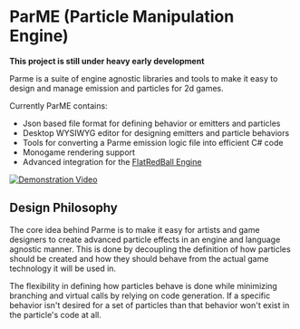 #  ParME (Particle Manipulation Engine)

**This project is still under heavy early development**

Parme is a suite of engine agnostic libraries and tools to make it easy to design and manage emission and particles for 2d games.  

Currently ParME contains:

* Json based file format for defining behavior or emitters and particles
* Desktop WYSIWYG editor for designing emitters and particle behaviors
* Tools for converting a Parme emission logic file into efficient C# code
* Monogame rendering support
* Advanced integration for the [FlatRedBall Engine]()

[![Demonstration Video](https://i.imgur.com/0D3TIQA.png)](https://www.youtube.com/watch?v=PQO8sO-6BWU "Youtube Video")

## Design Philosophy

The core idea behind Parme is to make it easy for artists and game designers to create advanced particle effects in an engine and language agnostic manner.  This is done by decoupling the definition of how particles should be created and how they should behave from the actual game technology it will be used in.

The flexibility in defining how particles behave is done while minimizing branching and virtual calls by relying on code generation.  If a specific behavior isn't desired for a set of particles than that behavior won't exist in the particle's code at all.  


